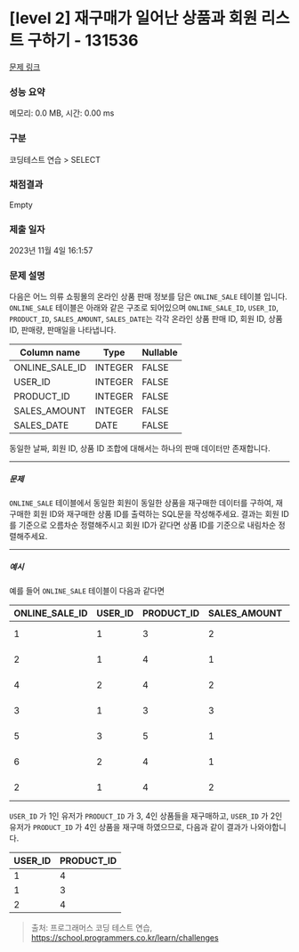 # [level 2] 재구매가 일어난 상품과 회원 리스트 구하기 - 131536 

[문제 링크](https://school.programmers.co.kr/learn/courses/30/lessons/131536) 

### 성능 요약

메모리: 0.0 MB, 시간: 0.00 ms

### 구분

코딩테스트 연습 > SELECT

### 채점결과

Empty

### 제출 일자

2023년 11월 4일 16:1:57

### 문제 설명

<p style="user-select: auto;">다음은 어느 의류 쇼핑몰의 온라인 상품 판매 정보를 담은 <code style="user-select: auto;">ONLINE_SALE</code> 테이블 입니다. <code style="user-select: auto;">ONLINE_SALE</code> 테이블은 아래와 같은 구조로 되어있으며 <code style="user-select: auto;">ONLINE_SALE_ID</code>, <code style="user-select: auto;">USER_ID</code>, <code style="user-select: auto;">PRODUCT_ID</code>, <code style="user-select: auto;">SALES_AMOUNT</code>, <code style="user-select: auto;">SALES_DATE</code>는 각각 온라인 상품 판매 ID, 회원 ID, 상품 ID, 판매량, 판매일을 나타냅니다.</p>
<table class="table" style="user-select: auto;">
        <thead style="user-select: auto;"><tr style="user-select: auto;">
<th style="user-select: auto;">Column name</th>
<th style="user-select: auto;">Type</th>
<th style="user-select: auto;">Nullable</th>
</tr>
</thead>
        <tbody style="user-select: auto;"><tr style="user-select: auto;">
<td style="user-select: auto;">ONLINE_SALE_ID</td>
<td style="user-select: auto;">INTEGER</td>
<td style="user-select: auto;">FALSE</td>
</tr>
<tr style="user-select: auto;">
<td style="user-select: auto;">USER_ID</td>
<td style="user-select: auto;">INTEGER</td>
<td style="user-select: auto;">FALSE</td>
</tr>
<tr style="user-select: auto;">
<td style="user-select: auto;">PRODUCT_ID</td>
<td style="user-select: auto;">INTEGER</td>
<td style="user-select: auto;">FALSE</td>
</tr>
<tr style="user-select: auto;">
<td style="user-select: auto;">SALES_AMOUNT</td>
<td style="user-select: auto;">INTEGER</td>
<td style="user-select: auto;">FALSE</td>
</tr>
<tr style="user-select: auto;">
<td style="user-select: auto;">SALES_DATE</td>
<td style="user-select: auto;">DATE</td>
<td style="user-select: auto;">FALSE</td>
</tr>
</tbody>
      </table>
<p style="user-select: auto;">동일한 날짜, 회원 ID, 상품 ID 조합에 대해서는 하나의 판매 데이터만 존재합니다.</p>

<hr style="user-select: auto;">

<h5 style="user-select: auto;">문제</h5>

<p style="user-select: auto;"><code style="user-select: auto;">ONLINE_SALE</code> 테이블에서 동일한 회원이 동일한 상품을 재구매한 데이터를 구하여, 재구매한 회원 ID와 재구매한 상품 ID를 출력하는 SQL문을 작성해주세요. 결과는 회원 ID를 기준으로 오름차순 정렬해주시고 회원 ID가 같다면 상품 ID를 기준으로 내림차순 정렬해주세요.</p>

<hr style="user-select: auto;">

<h5 style="user-select: auto;">예시</h5>

<p style="user-select: auto;">예를 들어 <code style="user-select: auto;">ONLINE_SALE</code> 테이블이 다음과 같다면</p>
<table class="table" style="user-select: auto;">
        <thead style="user-select: auto;"><tr style="user-select: auto;">
<th style="user-select: auto;">ONLINE_SALE_ID</th>
<th style="user-select: auto;">USER_ID</th>
<th style="user-select: auto;">PRODUCT_ID</th>
<th style="user-select: auto;">SALES_AMOUNT</th>
<th style="user-select: auto;">SALES_DATE</th>
</tr>
</thead>
        <tbody style="user-select: auto;"><tr style="user-select: auto;">
<td style="user-select: auto;">1</td>
<td style="user-select: auto;">1</td>
<td style="user-select: auto;">3</td>
<td style="user-select: auto;">2</td>
<td style="user-select: auto;">2022-02-25</td>
</tr>
<tr style="user-select: auto;">
<td style="user-select: auto;">2</td>
<td style="user-select: auto;">1</td>
<td style="user-select: auto;">4</td>
<td style="user-select: auto;">1</td>
<td style="user-select: auto;">2022-03-01</td>
</tr>
<tr style="user-select: auto;">
<td style="user-select: auto;">4</td>
<td style="user-select: auto;">2</td>
<td style="user-select: auto;">4</td>
<td style="user-select: auto;">2</td>
<td style="user-select: auto;">2022-03-12</td>
</tr>
<tr style="user-select: auto;">
<td style="user-select: auto;">3</td>
<td style="user-select: auto;">1</td>
<td style="user-select: auto;">3</td>
<td style="user-select: auto;">3</td>
<td style="user-select: auto;">2022-03-31</td>
</tr>
<tr style="user-select: auto;">
<td style="user-select: auto;">5</td>
<td style="user-select: auto;">3</td>
<td style="user-select: auto;">5</td>
<td style="user-select: auto;">1</td>
<td style="user-select: auto;">2022-04-03</td>
</tr>
<tr style="user-select: auto;">
<td style="user-select: auto;">6</td>
<td style="user-select: auto;">2</td>
<td style="user-select: auto;">4</td>
<td style="user-select: auto;">1</td>
<td style="user-select: auto;">2022-04-06</td>
</tr>
<tr style="user-select: auto;">
<td style="user-select: auto;">2</td>
<td style="user-select: auto;">1</td>
<td style="user-select: auto;">4</td>
<td style="user-select: auto;">2</td>
<td style="user-select: auto;">2022-05-11</td>
</tr>
</tbody>
      </table>
<p style="user-select: auto;"><code style="user-select: auto;">USER_ID</code> 가 1인 유저가 <code style="user-select: auto;">PRODUCT_ID</code> 가 3, 4인 상품들을 재구매하고, <code style="user-select: auto;">USER_ID</code> 가 2인 유저가 <code style="user-select: auto;">PRODUCT_ID</code> 가 4인 상품을 재구매 하였으므로, 다음과 같이 결과가 나와야합니다.</p>
<table class="table" style="user-select: auto;">
        <thead style="user-select: auto;"><tr style="user-select: auto;">
<th style="user-select: auto;">USER_ID</th>
<th style="user-select: auto;">PRODUCT_ID</th>
</tr>
</thead>
        <tbody style="user-select: auto;"><tr style="user-select: auto;">
<td style="user-select: auto;">1</td>
<td style="user-select: auto;">4</td>
</tr>
<tr style="user-select: auto;">
<td style="user-select: auto;">1</td>
<td style="user-select: auto;">3</td>
</tr>
<tr style="user-select: auto;">
<td style="user-select: auto;">2</td>
<td style="user-select: auto;">4</td>
</tr>
</tbody>
      </table>

> 출처: 프로그래머스 코딩 테스트 연습, https://school.programmers.co.kr/learn/challenges